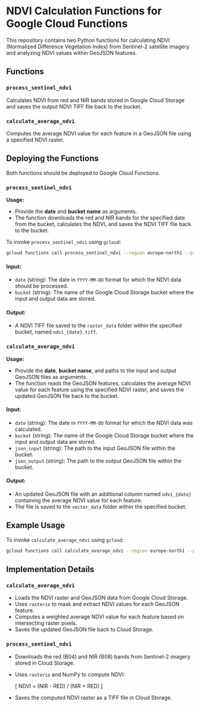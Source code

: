 # NDVI Calculation Functions for Google Cloud Functions

This repository contains two Python functions for calculating NDVI (Normalized Difference Vegetation Index) from Sentinel-2 satellite imagery and analyzing NDVI values within GeoJSON features.

## Functions

### `process_sentinel_ndvi`
Calculates NDVI from red and NIR bands stored in Google Cloud Storage and saves the output NDVI TIFF file back to the bucket.

### `calculate_average_ndvi`
Computes the average NDVI value for each feature in a GeoJSON file using a specified NDVI raster.

## Deploying the Functions

Both functions should be deployed to Google Cloud Functions.

### `process_sentinel_ndvi`
**Usage:**
- Provide the **date** and **bucket name** as arguments.
- The function downloads the red and NIR bands for the specified date from the bucket, calculates the NDVI, and saves the NDVI TIFF file back to the bucket.

To invoke `process_sentinel_ndvi` using `gcloud`:
```sh
gcloud functions call process_sentinel_ndvi --region europe-north1 --project fvh-project-containers-etc --data '{"date": "2025-06-20", "bucket": "regions4climate"}'
```

#### Input:
- `date` (string): The date in `YYYY-MM-DD` format for which the NDVI data should be processed.
- `bucket` (string): The name of the Google Cloud Storage bucket where the input and output data are stored.

#### Output:
- A NDVI TIFF file saved to the `raster_data` folder within the specified bucket, named `ndvi_{date}.tiff`.

### `calculate_average_ndvi`
**Usage:**
- Provide the **date**, **bucket name**, and paths to the input and output GeoJSON files as arguments.
- The function reads the GeoJSON features, calculates the average NDVI value for each feature using the specified NDVI raster, and saves the updated GeoJSON file back to the bucket.

#### Input:
- `date` (string): The date in `YYYY-MM-DD` format for which the NDVI data was calculated.
- `bucket` (string): The name of the Google Cloud Storage bucket where the input and output data are stored.
- `json_input` (string): The path to the input GeoJSON file within the bucket.
- `json_output` (string): The path to the output GeoJSON file within the bucket.

#### Output:
- An updated GeoJSON file with an additional column named `ndvi_{date}` containing the average NDVI value for each feature.
- The file is saved to the `vector_data` folder within the specified bucket.

## Example Usage

To invoke `calculate_average_ndvi` using `gcloud`:
```sh
gcloud functions call calculate_average_ndvi --region europe-north1 --project fvh-project-containers-etc --data '{"date": "2025-06-20", "bucket": "regions4climate", "json_input": "hsy_po_org.json", "json_output": "hsy_po_new.json"}'
```

## Implementation Details

### `calculate_average_ndvi`
- Loads the NDVI raster and GeoJSON data from Google Cloud Storage.
- Uses `rasterio` to mask and extract NDVI values for each GeoJSON feature.
- Computes a weighted average NDVI value for each feature based on intersecting raster pixels.
- Saves the updated GeoJSON file back to Cloud Storage.

### `process_sentinel_ndvi`
- Downloads the red (B04) and NIR (B08) bands from Sentinel-2 imagery stored in Cloud Storage.
- Uses `rasterio` and NumPy to compute NDVI:
  
  \[ NDVI = (NIR - RED) / (NIR + RED) \]
  
- Saves the computed NDVI raster as a TIFF file in Cloud Storage.